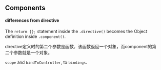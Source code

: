 ## Components

#### differences from directive

The `return {};` statement inside the `.directive()` becomes the Object definition inside `.component()`.

directive定义时的第二个参数是函数，该函数返回一个对象，而component的第二个参数就是一个对象。

`scope` and `bindToController`,  to `bindings`.

#### 